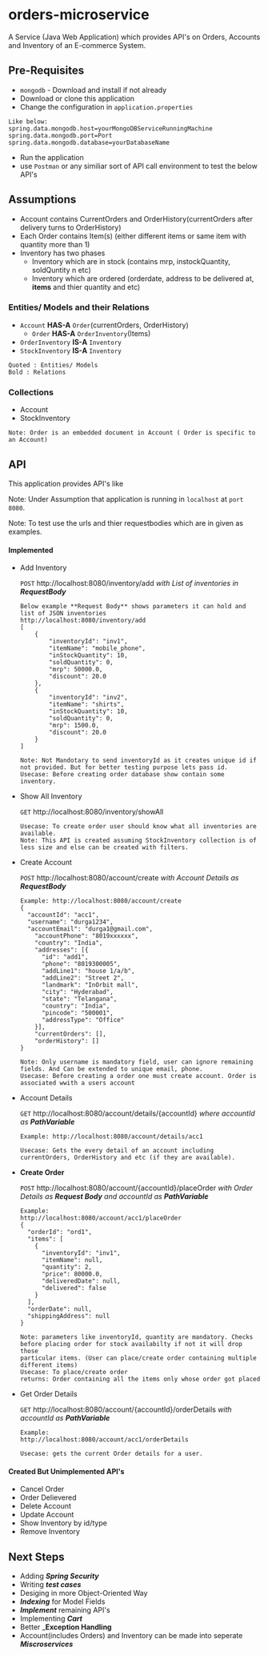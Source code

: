 # orders-microservice
A Service (Java Web Application) which provides API's on Orders, Accounts and Inventory of an E-commerce System.


## Pre-Requisites

- `mongodb` - Download and install if not already 
- Download or clone this application
- Change the configuration in `application.properties`
```
Like below:
spring.data.mongodb.host=yourMongoDBServiceRunningMachine
spring.data.mongodb.port=Port
spring.data.mongodb.database=yourDatabaseName
```
- Run the application
- use `Postman` or any similiar sort of API call environment to test the below API's

## Assumptions

- Account contains CurrentOrders and OrderHistory(currentOrders after delivery turns to OrderHistory)
- Each Order contains Item(s) (either different items or same item with quantity more than 1)
- Inventory has two phases
  - Inventory which are in stock (contains mrp, instockQuantity, soldQuntity n etc)
  - Inventory which are ordered (orderdate, address to be delivered at, **items** and thier quantity and etc)

### Entities/ Models and their Relations

- `Account` **HAS-A** `Order`(currentOrders, OrderHistory)
  - `Order` **HAS-A** `OrderInventory`(Items)
- `OrderInventory` **IS-A** `Inventory`
- `StockInventory` **IS-A** `Inventory`

```
Quoted : Entities/ Models
Bold : Relations
```

### Collections
- Account
- StockInventory

```Note: Order is an embedded document in Account ( Order is specific to an Account)```

## API
This application provides API's like

Note: Under Assumption that application is running in `localhost` at `port 8080`.

Note: To test use the urls and thier requestbodies which are in given as examples.

#### Implemented
- Add Inventory

  `POST` http://localhost:8080/inventory/add _with List of inventories in **RequestBody**_
  ```
  Below example **Request Body** shows parameters it can hold and list of JSON inventories
  http://localhost:8080/inventory/add
  [
      {
          "inventoryId": "inv1",
          "itemName": "mobile_phone",
          "inStockQuantity": 10,
          "soldQuantity": 0,
          "mrp": 50000.0,
          "discount": 20.0
      },
      {
          "inventoryId": "inv2",
          "itemName": "shirts",
          "inStockQuantity": 10,
          "soldQuantity": 0,
          "mrp": 1500.0,
          "discount": 20.0
      }
  ]

  Note: Not Mandotary to send inventoryId as it creates unique id if not provided. But for better testing purpose lets pass id.
  Usecase: Before creating order database show contain some inventory.
  ```
- Show All Inventory
  
    `GET` http://localhost:8080/inventory/showAll
    ```
    Usecase: To create order user should know what all inventories are available.
    Note: This API is created assuming StockInventory collection is of less size and else can be created with filters.
    ```

- Create Account
  
  `POST` http://localhost:8080/account/create _with Account Details as **RequestBody**_
  
  ```
  Example: http://localhost:8080/account/create
  {
    "accountId": "acc1",
    "username": "durga1234",
    "accountEmail": "durga1@gmail.com",
      "accountPhone": "8019xxxxxx",
      "country": "India",
      "addresses": [{
        "id": "add1",
        "phone": "8019300005",
        "addLine1": "house 1/a/b",
        "addLine2": "Street 2",
        "landmark": "InOrbit mall",
        "city": "Hyderabad",
        "state": "Telangana",
        "country": "India",
        "pincode": "500001",
        "addressType": "Office"
      }],
      "currentOrders": [],
      "orderHistory": []
  }
  
  Note: Only username is mandatory field, user can ignore remaining fields. And Can be extended to unique email, phone.
  Usecase: Before creating a order one must create account. Order is associated wwith a users account
  ```
- Account Details
  
  `GET` http://localhost:8080/account/details/{accountId} _where accountId as **PathVariable**_
  ```
  Example: http://localhost:8080/account/details/acc1
  
  Usecase: Gets the every detail of an account including currentOrders, OrderHistory and etc (if they are available).
  ```

- **Create Order**

  `POST` http://localhost:8080/account/{accountId}/placeOrder _with Order Details as **Request Body** and accountId as **PathVariable**_
  ```
  Example:
  http://localhost:8080/account/acc1/placeOrder
  {
    "orderId": "ord1",
    "items": [
      {
        "inventoryId": "inv1",
        "itemName": null,
        "quantity": 2,
        "price": 80000.0,
        "deliveredDate": null,
        "delivered": false
      }
    ],
    "orderDate": null,
    "shippingAddress": null
  }
  
  Note: parameters like inventoryId, quantity are mandatory. Checks before placing order for stock availabilty if not it will drop those
  particular items. (User can place/create order containing multiple different items)
  Usecase: To place/create order
  returns: Order containing all the items only whose order got placed
  
  ```
  
- Get Order Details

  `GET` http://localhost:8080/account/{accountId}/orderDetails _with accountId as **PathVariable**_
  ```
  Example:
  http://localhost:8080/account/acc1/orderDetails
    
  Usecase: gets the current Order details for a user. 
  ```

#### Created But Unimplemented API's

- Cancel Order
- Order Delievered
- Delete Account
- Update Account
- Show Inventory by id/type
- Remove Inventory

## Next Steps

- Adding _**Spring Security**_
- Writing _**test cases**_
- Desiging in more Object-Oriented Way
- _**Indexing**_ for Model Fields
- _**Implement**_ remaining API's
- Implementing _**Cart**_
- Better _**Exception Handling** 
- Account(includes Orders) and Inventory can be made into seperate _**Miscroservices**_

